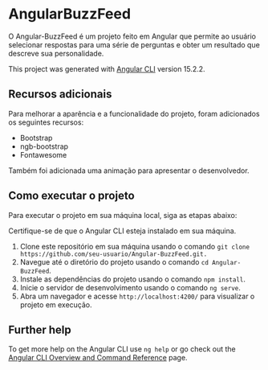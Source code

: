 # AngularBuzzFeed

O Angular-BuzzFeed é um projeto feito em Angular que permite ao usuário selecionar respostas para uma série de perguntas e obter um resultado que descreve sua personalidade.

This project was generated with [Angular CLI](https://github.com/angular/angular-cli) version 15.2.2.

## Recursos adicionais
Para melhorar a aparência e a funcionalidade do projeto, foram adicionados os seguintes recursos:

* Bootstrap
* ngb-bootstrap
* Fontawesome

Também foi adicionada uma animação para apresentar o desenvolvedor.

## Como executar o projeto

Para executar o projeto em sua máquina local, siga as etapas abaixo:

Certifique-se de que o Angular CLI esteja instalado em sua máquina.

1. Clone este repositório em sua máquina usando o comando `git clone https://github.com/seu-usuario/Angular-BuzzFeed.git.`
2. Navegue até o diretório do projeto usando o comando `cd Angular-BuzzFeed`.
3. Instale as dependências do projeto usando o comando `npm install`.
4. Inicie o servidor de desenvolvimento usando o comando `ng serve`.
5. Abra um navegador e acesse `http://localhost:4200/` para visualizar o projeto em execução.

## Further help

To get more help on the Angular CLI use `ng help` or go check out the [Angular CLI Overview and Command Reference](https://angular.io/cli) page.
